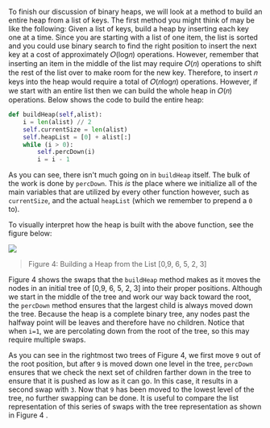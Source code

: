 <!--title={Binary Heap: buildHeap()}-->

<!--badges={Algorithms:10,Python:5}-->

<!--concepts={Binary Search Tree Heap}-->

To finish our discussion of binary heaps, we will look at a method to build an entire heap from a list of keys. The first method you might think of may be like the following: Given a list of keys, build a heap by inserting each key one at a time. Since you are starting with a list of one item, the list is sorted and you could use binary search to find the right position to insert the next key at a cost of approximately 𝑂(log𝑛) operations. However, remember that inserting an item in the middle of the list may require 𝑂(𝑛) operations to shift the rest of the list over to make room for the new key. Therefore, to insert 𝑛 keys into the heap would require a total of 𝑂(𝑛log𝑛) operations. However, if we start with an entire list then we can build the whole heap in 𝑂(𝑛) operations. Below shows the code to build the entire heap:

```python
def buildHeap(self,alist):
    i = len(alist) // 2
    self.currentSize = len(alist)
    self.heapList = [0] + alist[:]
    while (i > 0):
        self.percDown(i)
        i = i - 1
```

As you can see, there isn't much going on in `buildHeap` itself. The bulk of the work is done by `percDown`. This *is* the place where we initialize all of the main variables that are utilized by every other function however, such as `currentSize`, and the actual `heapList` (which we remember to prepend a `0` to).

To visually interpret how the heap is built with the above function, see the figure below:

![](https://runestone.academy/runestone/books/published/pythonds/_images/buildheap.png)

>  Figure 4: Building a Heap from the List [0,9, 6, 5, 2, 3]

Figure 4 shows the swaps that the `buildHeap` method makes as it moves the nodes in an initial tree of [0,9, 6, 5, 2, 3] into their proper positions. Although we start in the middle of the tree and work our way back toward the root, the `percDown` method ensures that the largest child is always moved down the tree. Because the heap is a complete binary tree, any nodes past the halfway point will be leaves and therefore have no children. Notice that when `i=1`, we are percolating down from the root of the tree, so this may require multiple swaps. 

As you can see in the rightmost two trees of Figure 4, we first move `9` out of the root position, but after `9` is moved down one level in the tree, `percDown` ensures that we check the next set of children farther down in the tree to ensure that it is pushed as low as it can go. In this case, it results in a second swap with `3`. Now that `9` has been moved to the lowest level of the tree, no further swapping can be done. It is useful to compare the list representation of this series of swaps with the tree representation as shown in Figure 4 .